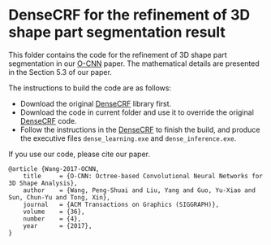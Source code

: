 # DenseCRF for the refinement of 3D shape part segmentation result

This folder contains the code for the refinement of 3D shape part segmentation in our [O-CNN](http://wang-ps.github.io/O-CNN.html) paper. The mathematical details are presented in the Section 5.3 of our paper.

The instructions to build the code are as follows:

- Download the original [DenseCRF](http://graphics.stanford.edu/projects/drf) library first. 
- Download the code in current folder and use it to override the original [DenseCRF](http://graphics.stanford.edu/projects/drf) code.
- Follow the instructions in the [DenseCRF](http://graphics.stanford.edu/projects/drf) to finish the build, and produce the executive files `dense_learning.exe` and `dense_inference.exe`.


If you use our code, please cite our paper.

    @article {Wang-2017-OCNN,
        title     = {O-CNN: Octree-based Convolutional Neural Networks for 3D Shape Analysis},
        author    = {Wang, Peng-Shuai and Liu, Yang and Guo, Yu-Xiao and Sun, Chun-Yu and Tong, Xin},
        journal   = {ACM Transactions on Graphics (SIGGRAPH)},
        volume    = {36},
        number    = {4},
        year      = {2017},
    }

